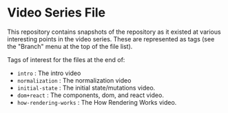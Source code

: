 # Video Series File

This repository contains snapshots of the repository as it existed at various interesting points
in the video series. These are represented as tags (see the "Branch" menu at the top of the file list).

Tags of interest for the files at the end of:

* `intro` : The intro video
* `normalization` : The normalization video
* `initial-state` : The initial state/mutations video.
* `dom+react` : The components, dom, and react video.
* `how-rendering-works` : The How Rendering Works video.
